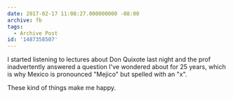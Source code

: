 ```yaml
---
date: 2017-02-17 11:08:27.000000000 -08:00
archive: fb
tags: 
  - Archive Post
id: '1487358507'
---
```


I started listening to lectures about Don Quixote last night and the prof inadvertently answered a question I've wondered about for 25 years, which is why Mexico is pronounced "Mejico" but spelled with an "x".

These kind of things make me happy.
